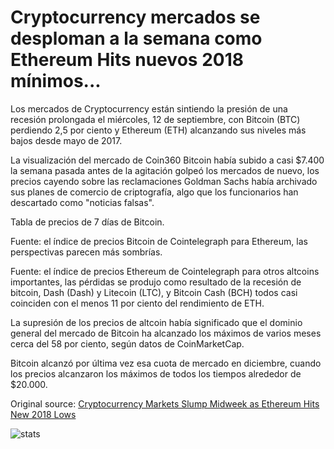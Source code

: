 # Cryptocurrency mercados se desploman a la semana como Ethereum Hits nuevos 2018 mínimos...

Los mercados de Cryptocurrency están sintiendo la presión de una recesión prolongada el miércoles, 12 de septiembre, con Bitcoin (BTC) perdiendo 2,5 por ciento y Ethereum (ETH) alcanzando sus niveles más bajos desde mayo de 2017.

La visualización del mercado de Coin360 Bitcoin había subido a casi $7.400 la semana pasada antes de la agitación golpeó los mercados de nuevo, los precios cayendo sobre las reclamaciones Goldman Sachs había archivado sus planes de comercio de criptografía, algo que los funcionarios han descartado como "noticias falsas".

Tabla de precios de 7 días de Bitcoin.

Fuente: el índice de precios Bitcoin de Cointelegraph para Ethereum, las perspectivas parecen más sombrías.

Fuente: el índice de precios Ethereum de Cointelegraph para otros altcoins importantes, las pérdidas se produjo como resultado de la recesión de bitcoin, Dash (Dash) y Litecoin (LTC), y Bitcoin Cash (BCH) todos casi coinciden con el menos 11 por ciento del rendimiento de ETH.

La supresión de los precios de altcoin había significado que el dominio general del mercado de Bitcoin ha alcanzado los máximos de varios meses cerca del 58 por ciento, según datos de CoinMarketCap.

Bitcoin alcanzó por última vez esa cuota de mercado en diciembre, cuando los precios alcanzaron los máximos de todos los tiempos alrededor de $20.000.

Original source: [Cryptocurrency Markets Slump Midweek as Ethereum Hits New 2018 Lows](https://cointelegraph.com/news/cryptocurrency-markets-slump-midweek-as-ethereum-hits-new-2018-lows)

![stats](https://c.statcounter.com/11760860/0/a89fa40b/1/ "stats")
